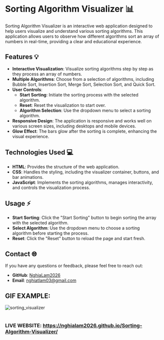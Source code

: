 # Sorting Algorithm Visualizer 📊

Sorting Algorithm Visualizer is an interactive web application designed to help users visualize and understand various sorting algorithms. This application allows users to observe how different algorithms sort an array of numbers in real-time, providing a clear and educational experience.

## Features 💡

- **Interactive Visualization**: Visualize sorting algorithms step by step as they process an array of numbers.
- **Multiple Algorithms**: Choose from a selection of algorithms, including Bubble Sort, Insertion Sort, Merge Sort, Selection Sort, and Quick Sort.
- **User Controls**: 
  - **Start Sorting**: Initiate the sorting process with the selected algorithm.
  - **Reset**: Reset the visualization to start over.
  - **Algorithm Selection**: Use the dropdown menu to select a sorting algorithm.
- **Responsive Design**: The application is responsive and works well on various screen sizes, including desktops and mobile devices.
- **Glow Effect**: The bars glow after the sorting is complete, enhancing the visual experience.

## Technologies Used 💻

- **HTML**: Provides the structure of the web application.
- **CSS**: Handles the styling, including the visualizer container, buttons, and bar animations.
- **JavaScript**: Implements the sorting algorithms, manages interactivity, and controls the visualization process.

## Usage ⚡

- **Start Sorting**: Click the "Start Sorting" button to begin sorting the array with the selected algorithm.
- **Select Algorithm**: Use the dropdown menu to choose a sorting algorithm before starting the process.
- **Reset**: Click the "Reset" button to reload the page and start fresh.

## Contact 🌐

If you have any questions or feedback, please feel free to reach out:

- **GitHub**: [NghiaLam2026](https://github.com/NghiaLam2026)
- **Email**: [nghiatlam03@gmail.com](mailto:nghiatlam03@gmail.com)

## GIF EXAMPLE:

![sorting_visualizer](https://github.com/NghiaLam2026/Sorting-Algorithm-Visualizer/assets/118234173/b5f70890-0515-4e99-9579-b4b6f94cf005)
<br>
<br>
### LIVE WEBSITE: https://nghialam2026.github.io/Sorting-Algorithm-Visualizer/

